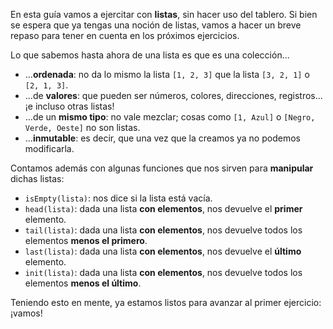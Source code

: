 En esta guía vamos a ejercitar con **listas**, sin hacer uso del tablero. Si bien se espera que ya tengas una noción de listas, vamos a hacer un breve repaso para tener en cuenta en los próximos ejercicios.

Lo que sabemos hasta ahora de una lista es que es una colección...

* ...**ordenada**: no da lo mismo la lista `[1, 2, 3]` que la lista `[3, 2, 1]` o `[2, 1, 3]`.
* ...de **valores**: que pueden ser números, colores, direcciones, registros... ¡e incluso otras listas!
* ...de un **mismo tipo**: no vale mezclar; cosas como `[1, Azul]` o `[Negro, Verde, Oeste]` no son listas.
* ...**inmutable**: es decir, que una vez que la creamos ya no podemos modificarla.

Contamos además con algunas funciones que nos sirven para **manipular** dichas listas:

* `isEmpty(lista)`: nos dice si la lista está vacía.
* `head(lista)`: dada una lista **con elementos**, nos devuelve el **primer** elemento.
* `tail(lista)`: dada una lista **con elementos**, nos devuelve todos los elementos **menos el primero**.
* `last(lista)`: dada una lista **con elementos**, nos devuelve el **último** elemento.
* `init(lista)`: dada una lista **con elementos**, nos devuelve todos los elementos **menos el último**.

Teniendo esto en mente, ya estamos listos para avanzar al primer ejercicio: ¡vamos!